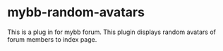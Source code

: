 mybb-random-avatars
===================
This is a plug in for mybb forum. This plugin displays random avatars of forum members to index page.